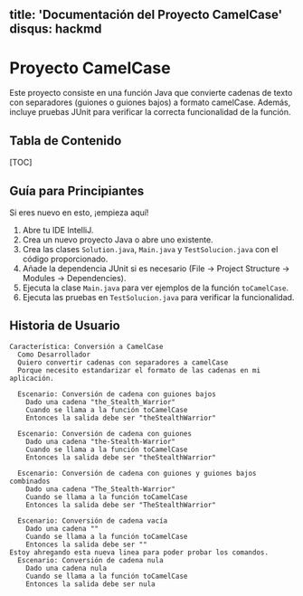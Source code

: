 title: 'Documentación del Proyecto CamelCase'
disqus: hackmd
---

Proyecto CamelCase
===

Este proyecto consiste en una función Java que convierte cadenas de texto con separadores (guiones o guiones bajos) a formato camelCase. Además, incluye pruebas JUnit para verificar la correcta funcionalidad de la función.

## Tabla de Contenido

[TOC]

## Guía para Principiantes

Si eres nuevo en esto, ¡empieza aquí!

1.  Abre tu IDE IntelliJ.
2.  Crea un nuevo proyecto Java o abre uno existente.
3.  Crea las clases `Solution.java`, `Main.java` y `TestSolucion.java` con el código proporcionado.
4.  Añade la dependencia JUnit si es necesario (File -> Project Structure -> Modules -> Dependencies).
5.  Ejecuta la clase `Main.java` para ver ejemplos de la función `toCamelCase`.
6.  Ejecuta las pruebas en `TestSolucion.java` para verificar la funcionalidad.

Historia de Usuario
---

```gherkin=
Característica: Conversión a CamelCase
  Como Desarrollador
  Quiero convertir cadenas con separadores a camelCase
  Porque necesito estandarizar el formato de las cadenas en mi aplicación.

  Escenario: Conversión de cadena con guiones bajos
    Dado una cadena "the_Stealth_Warrior"
    Cuando se llama a la función toCamelCase
    Entonces la salida debe ser "theStealthWarrior"

  Escenario: Conversión de cadena con guiones
    Dado una cadena "the-Stealth-Warrior"
    Cuando se llama a la función toCamelCase
    Entonces la salida debe ser "theStealthWarrior"

  Escenario: Conversión de cadena con guiones y guiones bajos combinados
    Dado una cadena "The_Stealth-Warrior"
    Cuando se llama a la función toCamelCase
    Entonces la salida debe ser "TheStealthWarrior"

  Escenario: Conversión de cadena vacía
    Dado una cadena ""
    Cuando se llama a la función toCamelCase
    Entonces la salida debe ser ""
Estoy ahregando esta nueva linea para poder probar los comandos.
  Escenario: Conversión de cadena nula
    Dado una cadena nula
    Cuando se llama a la función toCamelCase
    Entonces la salida debe ser nula
